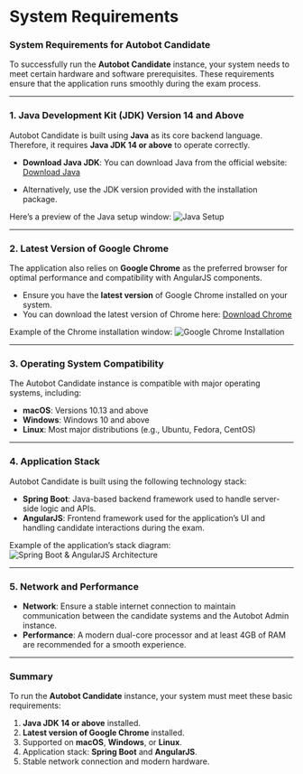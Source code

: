 # System Requirements

### System Requirements for Autobot Candidate

To successfully run the **Autobot Candidate** instance, your system needs to meet certain hardware and software prerequisites. These requirements ensure that the application runs smoothly during the exam process.

---

### 1. **Java Development Kit (JDK) Version 14 and Above**

Autobot Candidate is built using **Java** as its core backend language. Therefore, it requires **Java JDK 14 or above** to operate correctly.

- **Download Java JDK**: You can download Java from the official website:
  [Download Java](https://www.java.com/download/ie_manual.jsp)
  
- Alternatively, use the JDK version provided with the installation package.

Here’s a preview of the Java setup window:
![Java Setup](https://dummyimage.com/600x400/000/fff&text=Java+Setup)

---

### 2. **Latest Version of Google Chrome**

The application also relies on **Google Chrome** as the preferred browser for optimal performance and compatibility with AngularJS components.

- Ensure you have the **latest version** of Google Chrome installed on your system.
- You can download the latest version of Chrome here:
  [Download Chrome](https://www.google.com/intl/en_ca/chrome/)

Example of the Chrome installation window:
![Google Chrome Installation](https://dummyimage.com/600x400/000/fff&text=Google+Chrome+Installation)

---

### 3. **Operating System Compatibility**

The Autobot Candidate instance is compatible with major operating systems, including:

- **macOS**: Versions 10.13 and above
- **Windows**: Windows 10 and above
- **Linux**: Most major distributions (e.g., Ubuntu, Fedora, CentOS)

---

### 4. **Application Stack**

Autobot Candidate is built using the following technology stack:

- **Spring Boot**: Java-based backend framework used to handle server-side logic and APIs.
- **AngularJS**: Frontend framework used for the application’s UI and handling candidate interactions during the exam.

Example of the application’s stack diagram:
![Spring Boot & AngularJS Architecture](https://dummyimage.com/600x400/000/fff&text=Spring+Boot+and+AngularJS+Architecture)

---

### 5. **Network and Performance**

- **Network**: Ensure a stable internet connection to maintain communication between the candidate systems and the Autobot Admin instance.
- **Performance**: A modern dual-core processor and at least 4GB of RAM are recommended for a smooth experience.

---

### Summary

To run the **Autobot Candidate** instance, your system must meet these basic requirements:

1. **Java JDK 14 or above** installed.
2. **Latest version of Google Chrome** installed.
3. Supported on **macOS**, **Windows**, or **Linux**.
4. Application stack: **Spring Boot** and **AngularJS**.
5. Stable network connection and modern hardware.


